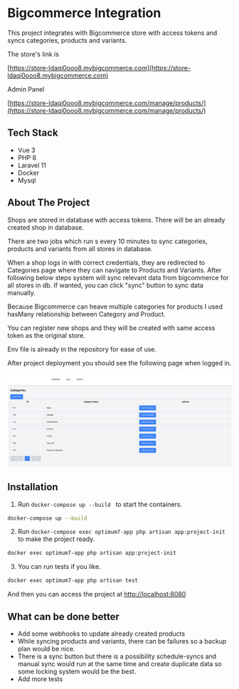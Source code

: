 # Bigcommerce Integration 

This project integrates with Bigcommerce store with access tokens and syncs categories, products and variants.

The store's link is 

[https://store-ldaqi0ooo8.mybigcommerce.com](https://store-ldaqi0ooo8.mybigcommerce.com)

Admin Panel 

[https://store-ldaqi0ooo8.mybigcommerce.com/manage/products/](https://store-ldaqi0ooo8.mybigcommerce.com/manage/products/)

## Tech Stack

- Vue 3
- PHP 8
- Laravel 11
- Docker
- Mysql

## About The Project

Shops are stored in database with access tokens. There will be an already created shop in database. 

There are two jobs which run s every 10 minutes to sync categories, products and variants from all stores in database.

When a shop logs in with correct credentials, they are redirected to Categories page where they can navigate to Products and Variants. After following below steps system will sync relevant data from bigcommerce for all stores in db. If wanted, you can click "sync" button to sync data manually. 

Because Bigcommerce can heave multiple categories for products I used hasMany relationship between Category and Product.

You can register new shops and they will be created with same access token as the original store.

Env file is already in the repository for ease of use.

After project deployment you should see the following page when logged in.

![Categories page](backend-app/project-interface.png)


## Installation

1. Run `docker-compose up --build ` to start the containers.

```sh
docker-compose up --build
```

2. Run `docker-compose exec optimum7-app php artisan app:project-init` to make the project ready.

```sh
docker exec optimum7-app php artisan app:project-init
```

3. You can run tests if you like.

```sh   
docker exec optimum7-app php artisan test
```

And then you can access the project at [http://localhost:8080](http://localhost:8080)


## What can be done better

- Add some webhooks to update already created products
- While syncing products and variants, there can be failures so a backup plan would be nice.  
- There is a sync button but there is a possibility schedule-syncs and manual sync would run at the same time and create duplicate data so some locking system would be the best.
- Add more tests
